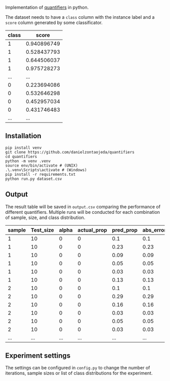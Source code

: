 Implementation of [quantifiers](https://www.researchgate.net/publication/242222834_Quantifying_Counts_Costs_and_Trends_Accurately_via_Machine_Learning) in python.

The dataset needs to have a `class` column with the instance label and a `score` column generated by some classificator.

|class|score      |
|-----|-----------|
|1    |0.940896749|
|1    |0.528437793|
|1    |0.644506037|
|1    |0.975728273|
|...  |...        |
|0    |0.223694086|
|0    |0.532646298|
|0    |0.452957034|
|0    |0.431746483|
|...  |...        |

## Installation

```
pip install venv
git clone https://github.com/danielzontaojeda/quantifiers
cd quantifiers
python -m venv .venv
source env/bin/activate # (UNIX) 
.\.venv\Scripts\activate # (Windows) 
pip install -r requirements.txt
python run.py dataset.csv
```

## Output
The result table will be saved in `output.csv` comparing the performance of different quantifiers. Multiple runs will be conducted for each combination of sample, size, and class distribution.

|sample|Test_size  |alpha|actual_prop|pred_prop|abs_error|accuracy|quantifier|
|------|-----------|-----|-----------|---------|---------|--------|----------|
|1     |10         |0    |0          |0.1      |0.1      |0.9     |CC        |
|1     |10         |0    |0          |0.23     |0.23     |0.7     |PCC       |
|1     |10         |0    |0          |0.09     |0.09     |0.9     |PACC      |
|1     |10         |0    |0          |0.05     |0.05     |1       |HDy       |
|1     |10         |0    |0          |0.03     |0.03     |1       |DyS       |
|1     |10         |0    |0          |0.13     |0.13     |0.8     |SMM       |
|2     |10         |0    |0          |0.1      |0.1      |0.9     |CC        |
|2     |10         |0    |0          |0.29     |0.29     |0.7     |PCC       |
|2     |10         |0    |0          |0.16     |0.16     |0.9     |PACC      |
|2     |10         |0    |0          |0.03     |0.03     |1       |MS        |
|2     |10         |0    |0          |0.05     |0.05     |1       |HDy       |
|2     |10         |0    |0          |0.03     |0.03     |1       |DyS       |
|...|...|...|...|...|...|...|...|...|


## Experiment settings
The settings can be configured in `config.py` to change the number of iterations, sample sizes or list of class distributions for the experiment.